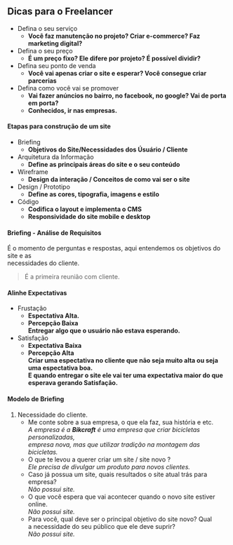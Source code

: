 ## Dicas para o Freelancer

- Defina o seu serviço
    - **Você faz manutenção no projeto? Criar e-commerce? Faz marketing digital?**<br>
- Defina o seu preço
  - **É um preço fixo? Ele difere por projeto? É possível dividir?**<br>
- Defina seu ponto de venda
    - **Você vai apenas criar o site e esperar? Você consegue criar parcerias**<br>
- Defina como você vai se promover
    - **Vai fazer anúncios no bairro, no facebook, no google? Vai de porta em porta?**<br>
    - **Conhecidos, ir nas empresas.**

#### Etapas para construção de um site

- Briefing
    - **Objetivos do Site/Necessidades dos Úsuário / Cliente**
- Arquitetura da Informação
    - **Define as principais áreas do site e o seu conteúdo**
- Wireframe
    - **Design da interação / Conceitos de como vai ser o site**
- Design / Prototipo
    - **Define as cores, tipografia, imagens e estilo**
- Código
    - **Codifica o layout e implementa o CMS**<br>
    - **Responsividade do site mobile e desktop**

#### Briefing - Análise de Requisitos
É o momento de perguntas e respostas, aqui entendemos os objetivos do site e as<br>
necessidades do cliente.<br>
> É a primeira reunião com cliente.

#### Alinhe Expectativas
- Frustação
    - **Espectativa Alta.**<br>
    - **Percepção Baixa**<br>
 **Entregar algo que o usuário não estava esperando.**
- Satisfação
    - **Expectativa Baixa**
    - **Percepção Alta**<br>
**Criar uma espectativa no cliente que não seja muito alta ou seja uma espectativa boa.**<br>
**E quando entregar o site ele vai ter uma expectativa maior do que esperava gerando Satisfação.**<br>

#### Modelo de Briefing
1.  Necessidade do cliente.
    *  Me conte sobre a sua empresa, o que ela faz, sua história e etc.<br>
        *A empresa é a **Bikcraft** é uma empresa que criar bicicletas personalizadas,* <br>
        *empresa nova, mas que utilizar tradição na montagem das bicicletas.*
    *  O que te levou a querer criar um site / site novo ?<br>
        *Ele precisa de divulgar um produto para novos clientes.*
    *  Caso já possua um site, quais resultados o site atual trás para empresa?<br>
        *Não possui site.*
    *  O que você espera que vai acontecer quando o novo site estiver online.<br>
        *Não possui site.*
    *  Para você, qual deve ser o principal objetivo do site novo? Qual <br>a necessidade do seu público que ele deve suprir?<br>
        *Não possui site.*
